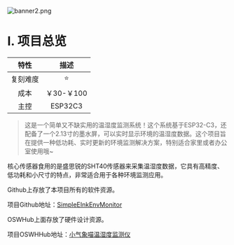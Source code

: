 ![banner2.png](https://image.lceda.cn/pullimage/K0EeVsrXQP3DfGwQLachQURisxiBrE7BQpEHVpgk.png)

# **I. 项目总览**

| 特性     | 描述                           |
|:---:|:---:|
| 复刻难度 | ⭐️    |
| 成本     | ￥30-￥100                         |
| 主控     | ESP32C3                        |

> 这是一个简单又不缺实用的温湿度监测系统！这个系统基于ESP32-C3，还配备了一个2.13寸的墨水屏，可以实时显示环境的温湿度数据。这个项目旨在提供一种低功耗、实时更新的环境监测解决方案，特别适合家里或者办公室使用哦~

核心传感器食用的是盛思锐的SHT40传感器来采集温湿度数据，它具有高精度、低功耗和小尺寸的特点，非常适合用于各种环境监测应用。

Github上存放了本项目所有的软件资源。  

项目Github地址：[SimpleEInkEnvMonitor](https://github.com/MeowKJ/SimpleEInkEnvMonitor)

OSWHub上面存放了硬件设计资源。

项目OSWHHub地址：[小气象喵温湿度监测仪](https://oshwhub.com/kjpig/mini-sensor-board)
